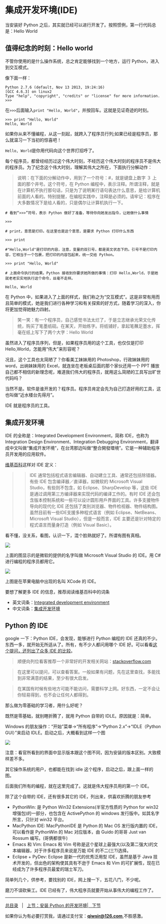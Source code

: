 # 集成开发环境(IDE)

当安装好 Python 之后，其实就已经可以进行开发了。按照惯例，第一行代码总是：Hello World

## 值得纪念的时刻：Hello world

不管你使用的是什么操作系统，总之肯定能够找到一个地方，运行 Python，进入到交互模式。

像下面一样：

    Python 2.7.6 (default, Nov 13 2013, 19:24:16) 
    [GCC 4.6.3] on linux2
    Type "help", "copyright", "credits" or "license" for more information.
    >>>

在`>>>`后面输入`print "Hello, World"`，并按回车。这就是见证奇迹的时刻。

    >>> print "Hello, World"
    Hello, World

如果你从来不懂编程，从这一刻起，就跨入了程序员行列;如果已经是程序员，那么就温习一下当初的惊喜吧！

`Hello, World`是你用代码向这个世界打招呼了。

每个程序员，都曾经经历过这个伟大时刻，不经历这个伟大时刻的程序员不是伟大的程序员。为了纪念这个伟大时刻，理解其伟大之所在，下面执行分解动作：

>说明：在下面的分解动作中，用到了一个符号：#，就是键盘上数字 ３ 上面的那个井号。这个符号，在 Python 编程中，表示注释。所谓注释，就是在计算机不执行那句话，只是为了说明某行语句表达什么意思，是给计算机前面的人看的。特别提醒，在编程实践中，注释是必须的。请牢记：程序在大多数情况下是给人看的，只是偶尔让计算机执行一下。

    # 看到“>>>”符号，表示 Python 做好了准备，等待你向她发出指令，让她做什么事情
    
    >>>

    # print，意思是打印。在这里也是这个意思，是要求 Python 打印什么东西
    
    >>> print

    #"Hello,World"是打印的内容，注意，变量的双引号，都是英文状态下的。引号不是打印内容，它相当于一个包裹，把打印的内容包起来，统一交给 Python。
    
    >>> print "Hello, World"  
    
    # 上面命令执行的结果。Python 接收到你要求她所做的事情：打印 Hello,World，于是她就老老实实地执行这个命令，丝毫不走样。
    
    Hello, World
    
在 Python 中，如果进入了上面的样式，我们称之为“交互模式”。这是非常有用而且简单的模式，她是我们进行各种学习和有关探索的好方式，随着学习的深入，你将更加觉得她魅力四射。

>笑一笑：有一个程序员，自己感觉书法太烂了，于是立志继承光荣文化传统，购买了笔墨纸砚。在某天，开始练字。将纸铺好，拿起笔蘸足墨水，挥毫在纸上写下了两个大字：Hello World

虽然进入了程序员序列，但是，如果程序员用的这个工具，也仅仅是打印 Hello,World，怎能用“伟大”来形容呢？

况且，这个工具也太简陋了？你看美工妹妹用的 Photoshop，行政妹妹用的 word，出纳妹妹用的 Excel，就连坐在老板桌后面的那个家伙还用一个 PPT 播放自己都不相信的新理念呢，难道我们伟大的程序员，就用这么简陋的工具写出旷世代码吗？

当然不是。软件是谁开发的？程序员。程序员肯定会先为自己打造好用的工具，这也叫做“近水楼台先得月”。

IDE 就是程序员的工具。

## 集成开发环境

IDE 的全称是：Integrated Development Environment，简称 IDE，也称为 Integration Design Environment、Integration Debugging Environment，翻译成中文叫做“集成开发环境”，在台湾那边叫做“整合開發環境”。它是一种辅助程序员开发用的应用软件。

[维基百科](http://zh.wikipedia.org/zh/%E9%9B%86%E6%88%90%E5%BC%80%E5%8F%91%E7%8E%AF%E5%A2%83)这样对 IDE 定义：

>>IDE 通常包括程式语言编辑器、自动建立工具、通常还包括除错器。有些 IDE 包含编译器／直译器，如微软的 Microsoft Visual Studio，有些则不包含，如 Eclipse、SharpDevelop 等，这些 IDE 是通过调用第三方编译器来实现代码的编译工作的。有时 IDE 还会包含版本控制系统和一些可以设计圆形用戶界面的工具。许多支援物件导向的现代化 IDE 还包括了类別浏览器、物件检视器、物件结构图。虽然目前有一些IDE支援多种程式语言（例如 Eclipse、NetBeans、Microsoft Visual Studio），但是一般而言，IDE 主要还是针对特定的程式语言而量身打造（例如 Visual Basic）。

看不懂，没关系，看图，认识一下，混个脸熟就好了。所谓有图有真相。

![](./1images/10101.png)

上面的图显示的是微软的提供的名字叫做 Microsoft Visual Studio 的 IDE。用 C# 进行编程的程序员都用它。

![](./1images/10102.png)

上图是在苹果电脑中出现的名叫 XCode 的 IDE。

要想了解更多 IDE 的信息，推荐阅读维基百科中的词条

- 英文词条：[Integrated development environment](http://en.wikipedia.org/wiki/Integrated_development_environment)
- 中文词条：[集成开发环境](http://zh.wikipedia.org/zh/%E9%9B%86%E6%88%90%E5%BC%80%E5%8F%91%E7%8E%AF%E5%A2%83)

## Python 的 IDE

google 一下：Python IDE，会发现，能够进行 Python 编程的 IDE 还真的不少。东西一多，就开始无所适从了。所有，有不少人都问用哪个 IDE 好。可以看看[这个提问，还列出了众多 IDE 的比较](http://stackoverflow.com/questions/81584/what-ide-to-use-for-Python)。

>顺便向列位看客推荐一个非常好的开发相关网站：[stackoverflow.com](http://stackoverflow.com/)

>在这里可以提问，可以查看答案。一般如果有问题，先在这里查找，多能找到非常满意的结果，至少有很大启发。

>在某国有时候有些地方可能不能访问，需要科学上网。好东西，一定不会让你轻易得到，也不会让任何人都得到。

那么做为零基础的学习者，用什么好呢？

既然是零基础，就别瞎折腾了，就用 Python 自带的 IDLE。原因就是：简单。

Windows 的朋友操作：“开始”菜单->“所有程序”->“Python 2.x”->“IDLE（Python GUI）”来启动 IDLE。启动之后，大概看到这样一个图

![](./1images/10103.png)

注意：看官所看到的界面中显示版本跟这个图不同，因为安装的版本区别。大致模样差不多。

其它操作系统的用户，也都能在找到 idle 这个程序，启动之后，跟上面一样的图。

后面我们所有的编程，就在这里完成了。这就是伟大程序员用的第一个 IDE。

除了这个自带的 IDE，还有很多其它的 IDE，列出来，供喜欢折腾的朋友参考

- PythonWin: 是 Python Win32 Extensions(半官方性质的 Python for win32 增强包)的一部分，也包含在 ActivePython 的 windows 发行版中。如其名字所言，只针对 win32 平台。
- MacPython IDE: MacPythonIDE 是 Python 的 Mac OS 发行版内置的 IDE，可以看作是 PythonWin 的 Mac 对应版本，由 Guido 的哥哥 Just van Rossum 编写。(哥俩都很牛)
- Emacs 和 Vim: Emacs 和 Vim 号称是这个星球上最强大(以及第二强大)的文本编辑器，对于许多程序员来说是万能 IDE 的不二(三?)选择。
- Eclipse + PyDev: Eclipse 是新一代的优秀泛用型 IDE，虽然是基于 Java 技术开发的，但出色的架构使其具有不逊于 Emacs 和 Vim 的可扩展性，现在已经成为了许多程序员最爱的瑞士军刀。

简单列几个，供参考，要找别的 IDE，网上搜一下，五花八门，不少呢。

磨刀不误砍柴工。IDE 已经有了，伟大程序员就要开始从事伟大的编程工作了。

------

[总目录](./index.md)&nbsp;&nbsp;&nbsp;|&nbsp;&nbsp;&nbsp;[上节：安装 Python 的开发环境](./03.md)|[&nbsp;&nbsp;&nbsp;下节](./102.md)

如果你认为有必要打赏我，请通过支付宝：**qiwsir@126.com**,不胜感激。
